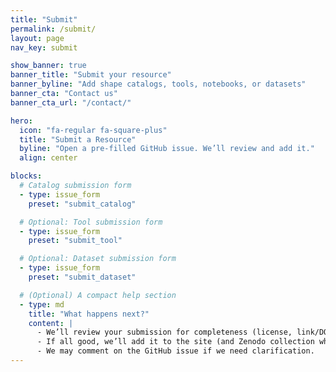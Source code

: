 ```yaml
---
title: "Submit"
permalink: /submit/
layout: page
nav_key: submit

show_banner: true
banner_title: "Submit your resource"
banner_byline: "Add shape catalogs, tools, notebooks, or datasets"
banner_cta: "Contact us"
banner_cta_url: "/contact/"

hero:
  icon: "fa-regular fa-square-plus"
  title: "Submit a Resource"
  byline: "Open a pre-filled GitHub issue. We’ll review and add it."
  align: center

blocks:
  # Catalog submission form
  - type: issue_form
    preset: "submit_catalog"

  # Optional: Tool submission form
  - type: issue_form
    preset: "submit_tool"

  # Optional: Dataset submission form
  - type: issue_form
    preset: "submit_dataset"

  # (Optional) A compact help section
  - type: md
    title: "What happens next?"
    content: |
      - We’ll review your submission for completeness (license, link/DOI, minimal metadata).
      - If all good, we’ll add it to the site (and Zenodo collection when applicable).
      - We may comment on the GitHub issue if we need clarification.
---
```

